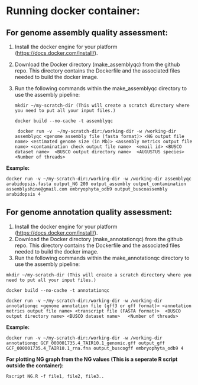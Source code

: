 Running docker container: 
======================

For genome assembly quality assessment:
---------------------
1.	Install the docker engine for your platform (https://docs.docker.com/install/).
2.	Download the Docker directory (make_assemblyqc) from the github repo. This directory contains the Dockerfile and the associated files needed to build the docker image. 
3.	Run the following commands within the make_assemblyqc directory to use the assembly pipeline: 

    ``` mkdir ~/my-scratch-dir (This will create a scratch directory where you need to put all your input files.) ```

      ``` docker build --no-cache -t assemblyqc ```

     ```  docker run -v  ~/my-scratch-dir:/working-dir -w /working-dir assemblyqc <genome assembly file (fasta format)> <NG output file name> <estimated genome size (in Mb)> <assembly metrics output file name> <contamination check output file name>  <email id> <BUSCO dataset name>  <BUSCO output directory name>  <AUGUSTUS species>  <Number of threads> ```

**Example:**

``` docker run -v ~/my-scratch-dir:/working-dir -w /working-dir assemblyqc arabidopsis.fasta output_NG 200 output_assembly output_contamination assemblyshine@gmail.com embryophyta_odb9 output_buscoassembly arabidopsis 4  ```

For genome annotation quality assessment: 
---------------------
1.	Install the docker engine for your platform (https://docs.docker.com/install/).
2.	Download the Docker directory (make_annotationqc) from the github repo. This directory contains the Dockerfile and the associated files needed to build the docker image. 
3.	Run the following commands within the make_annotationqc directory to use the assembly pipeline: 

``` mkdir ~/my-scratch-dir (This will create a scratch directory where you need to put all your input files.) ```

``` docker build --no-cache -t annotationqc ```

``` docker run -v ~/my-scratch-dir:/working-dir -w /working-dir annotationqc <genome annotation file (gff3 or gff format)> <annotation metrics output file name> <transcript file (FASTA format)>  <BUSCO output directory name> <BUSCO dataset name>   <Number of threads> ```

**Example:**

``` docker run -v ~/my-scratch-dir:/working-dir -w /working-dir annotationqc GCF_000001735.4_TAIR10.1_genomic.gff output_gff GCF_000001735.4_TAIR10.1_rna.fna output_buscogff embryophyta_odb9 4 ```

**For plotting NG graph from the NG values (This is a seperate R script outside the container):**

``` Rscript NG.R -f file1, file2, file3.. ```
